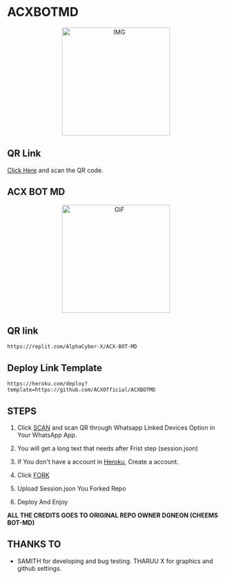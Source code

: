 #      ACXBOTMD
<p align = center> 
<img src="https://drive.google.com/file/d/1AmhL-nbofOTfHGfxyCtwO3pJmnttttvA/view?usp=drivesdk" alt="IMG" width="250" height="250"/>
</p>

## QR Link
   
   <a href="https://replit.com/@AlphaCyber-X/ACX-BOT-MD">Click Here</a>
   and scan the QR code.
##       ACX BOT MD

<p align = center>   <img src="https://drive.google.com/file/d/1AmhL-nbofOTfHGfxyCtwO3pJmnttttvA/view?usp=drivesdk" alt="GIF" width="250" height="250"/> </p>


## QR link
```https://replit.com/AlphaCyber-X/ACX-BOT-MD```

## Deploy Link Template 
```https://heroku.com/deploy?template=https://github.com/ACXOfficial/ACXBOTMD```

## STEPS

1. Click [SCAN](https://replit.com/AlphaCyber-X/ACX-BOT-MD) and scan QR through Whatsapp Linked Devices Option in Your WhatsApp App.

2. You will get a long text that needs after Frist step (session.json)

3. If You don't have a account in [Heroku](https://signup.heroku.com/), Create a account.

4. Click [FORK](https://github.com/ACXOfficial/ACXBOTMD/fork)

5. Upload Session.json You Forked Repo

6. Deploy And Enjoy

<b>ALL THE CREDITS GOES TO ORIGINAL REPO OWNER DGNEON (CHEEMS BOT-MD)</b>

##   THANKS TO
<ul>
   <li>
   SAMITH for developing and bug testing.
   THARUU X for graphics and github settings.
   </li>
</ul>

